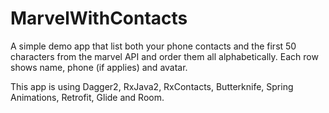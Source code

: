 # MarvelWithContacts


A simple demo app that list both your phone contacts and the first 50 characters from the marvel API
and order them all alphabetically. Each row shows name, phone (if applies) and
avatar.

This app is using Dagger2, RxJava2, RxContacts, Butterknife, Spring Animations, Retrofit, Glide and Room.

